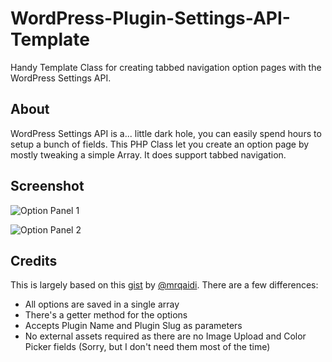 # WordPress-Plugin-Settings-API-Template
Handy Template Class for creating tabbed navigation option pages with the WordPress Settings API.

## About
WordPress Settings API is a... little dark hole, you can easily spend hours to setup a bunch of fields. This PHP Class let you create an option page by mostly tweaking a simple Array. It does support tabbed navigation.

## Screenshot
![Option Panel 1](https://github.com/pinoceniccola/WordPress-Plugin-Settings-API-Template/blob/master/screenshot-wordpress-settings-api-1.png?raw=true "The options panel build with the template class")

![Option Panel 2](https://github.com/pinoceniccola/WordPress-Plugin-Settings-API-Template/blob/master/screenshot-wordpress-settings-api-2.png?raw=true "The options panel build with the template class")

## Credits
This is largely based on this [gist](https://gist.github.com/mrqaidi/c0efc1c6f60689d5f3e1114a314386c2) by [@mrqaidi](https://github.com/mrqaidi/). There are a few differences:
- All options are saved in a single array
- There's a getter method for the options
- Accepts Plugin Name and Plugin Slug as parameters
- No external assets required as there are no Image Upload and Color Picker fields (Sorry, but I don't need them most of the time)